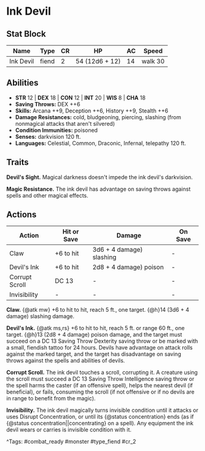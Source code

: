 # Ink Devil

## Stat Block

| Name | Type | CR | HP | AC | Speed |
|------|------|----|----|----|-------|
| Ink Devil | fiend | 2 | 54 (12d6 + 12) | 14 | walk 30 |

## Abilities

- **STR** 12 | **DEX** 18 | **CON** 12 | **INT** 20 | **WIS** 8 | **CHA** 18
- **Saving Throws:** DEX ++6  
- **Skills:** Arcana ++9, Deception ++6, History ++9, Stealth ++6  
- **Damage Resistances:** cold, bludgeoning, piercing, slashing (from nonmagical attacks that aren't silvered)  
- **Condition Immunities:** poisoned  
- **Senses:** darkvision 120 ft.  
- **Languages:** Celestial, Common, Draconic, Infernal, telepathy 120 ft.

## Traits

**Devil's Sight.** Magical darkness doesn't impede the ink devil's darkvision.

**Magic Resistance.** The ink devil has advantage on saving throws against spells and other magical effects.


## Actions

| Action | Hit or Save | Damage | On Save |
|--------|--------------|--------|----------|
| Claw | +6 to hit | 3d6 + 4 damage) slashing | - |
| Devil's Ink | +6 to hit | 2d8 + 4 damage) poison | - |
| Corrupt Scroll | DC 13 | - | - |
| Invisibility | - | - | - |

**Claw.** {@atk mw} +6 to hit to hit, reach 5 ft., one target. {@h}14 (3d6 + 4 damage) slashing damage.

**Devil's Ink.** {@atk ms,rs} +6 to hit to hit, reach 5 ft. or range 60 ft., one target. {@h}13 (2d8 + 4 damage) poison damage, and the target must succeed on a DC 13 Saving Throw Dexterity saving throw or be marked with a small, fiendish tattoo for 24 hours. Devils have advantage on attack rolls against the marked target, and the target has disadvantage on saving throws against the spells and abilities of devils.

**Corrupt Scroll.** The ink devil touches a scroll, corrupting it. A creature using the scroll must succeed a DC 13 Saving Throw Intelligence saving throw or the spell harms the caster (if an offensive spell), helps the nearest devil (if beneficial), or fails, consuming the scroll (if not offensive or if no devils are in range to benefit from the magic).

**Invisibility.** The ink devil magically turns invisible condition until it attacks or uses Disrupt Concentration, or until its {@status concentration} ends (as if {@status concentration||concentrating} on a spell). Any equipment the ink devil wears or carries is invisible condition with it.


^Tags: #combat_ready #monster #type_fiend #cr_2